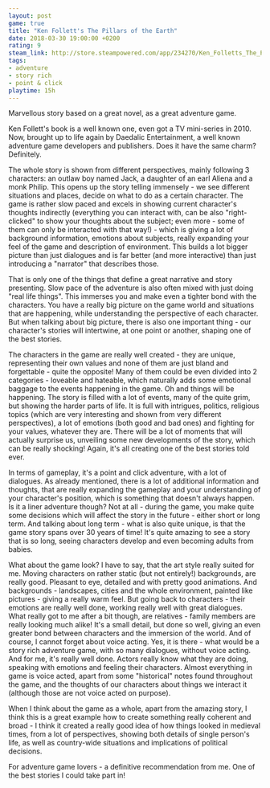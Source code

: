 ```yaml
---
layout: post
game: true
title: "Ken Follett's The Pillars of the Earth"
date: 2018-03-30 19:00:00 +0200
rating: 9
steam_link: http://store.steampowered.com/app/234270/Ken_Folletts_The_Pillars_of_the_Earth/
tags:
- adventure
- story rich
- point & click
playtime: 15h
---
```


Marvellous story based on a great novel, as a great adventure game.

Ken Follett's book is a well known one, even got a TV mini-series in 2010. Now, brought up to life again by Daedalic Entertainment, a well known adventure game developers and publishers. Does it have the same charm? Definitely.

The whole story is shown from different perspectives, mainly following 3 characters: an outlaw boy named Jack, a daughter of an earl Aliena and a monk Philip. This opens up the story telling immensely - we see different situations and places, decide on what to do as a certain character. The game is rather slow paced and excels in showing current character's thoughts indirectly (everything you can interact with, can be also "right-clicked" to show your thoughts about the subject; even more - some of them can only be interacted with that way!) - which is giving a lot of background information, emotions about subjects, really expanding your feel of the game and description of environment. This builds a lot bigger picture than just dialogues and is far better (and more interactive) than just introducing a "narrator" that describes those.

That is only one of the things that define a great narrative and story presenting. Slow pace of the adventure is also often mixed with just doing "real life things". This immerses you and make even a tighter bond with the characters. You have a really big picture on the game world and situations that are happening, while understanding the perspective of each character. But when talking about big picture, there is also one important thing - our character's stories will intertwine, at one point or another, shaping one of the best stories.

The characters in the game are really well created - they are unique, representing their own values and none of them are just bland and forgettable - quite the opposite! Many of them could be even divided into 2 categories - loveable and hateable, which naturally adds some emotional baggage to the events happening in the game. Oh and things will be happening. The story is filled with a lot of events, many of the quite grim, but showing the harder parts of life. It is full with intrigues, politics, religious topics (which are very interesting and shown from very different perspectives), a lot of emotions (both good and bad ones) and fighting for your values, whatever they are. There will be a lot of moments that will actually surprise us, unveiling some new developments of the story, which can be really shocking! Again, it's all creating one of the best stories told ever.

In terms of gameplay, it's a point and click adventure, with a lot of dialogues. As already mentioned, there is a lot of additional information and thoughts, that are really expanding the gameplay and your understanding of your character's position, which is something that doesn't always happen. Is it a liner adventure though? Not at all - during the game, you make quite some decisions which will affect the story in the future - either short or long term. And talking about long term - what is also quite unique, is that the game story spans over 30 years of time! It's quite amazing to see a story that is so long, seeing characters develop and even becoming adults from babies.

What about the game look? I have to say, that the art style really suited for me. Moving characters on rather static (but not entirely!) backgrounds, are really good. Pleasant to eye, detailed and with pretty good animations. And backgrounds - landscapes, cities and the whole environment, painted like pictures - giving a really warm feel. But going back to characters - their emotions are really well done, working really well with great dialogues. What really got to me after a bit though, are relatives - family members are really looking much alike! It's a small detail, but done so well, giving an even greater bond between characters and the immersion of the world. And of course, I cannot forget about voice acting. Yes, it is there - what would be a story rich adventure game, with so many dialogues, without voice acting. And for me, it's really well done. Actors really know what they are doing, speaking with emotions and feeling their characters. Almost everything in game is voice acted, apart from some "historical" notes found throughout the game, and the thoughts of our characters about things we interact it (although those are not voice acted on purpose).

When I think about the game as a whole, apart from the amazing story, I think this is a great example how to create something really coherent and broad - I think it created a really good idea of how things looked in medieval times, from a lot of perspectives, showing both details of single person's life, as well as country-wide situations and implications of political decisions.

For adventure game lovers - a definitive recommendation from me. One of the best stories I could take part in!
